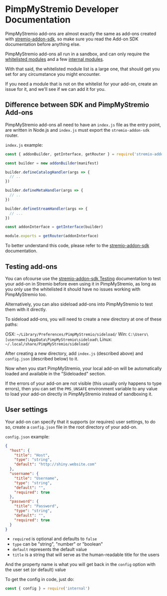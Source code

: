 # PimpMyStremio Developer Documentation

PimpMyStremio add-ons are almost exactly the same as add-ons created with [stremio-addon-sdk](https://github.com/Stremio/stremio-addon-sdk/), so make sure you read the Add-on SDK documentation before anything else.

PimpMyStremio add-ons all run in a sandbox, and can only require the [whitelisted modules](./modules-whitelist.md) and a few [internal modules](./modules-internal.md).

With that said, the whitelisted module list is a large one, that should get you set for any circumstance you might encounter.

If you need a module that is not on the whitelist for your add-on, create an issue for it, and we'll see if we can add it for you.

## Difference between SDK and PimpMyStremio Add-ons

PimpMyStremio add-ons all need to have an `index.js` file as the entry point, are written in Node.js and `index.js` must export the `stremio-addon-sdk` router.

`index.js` example:

```javascript
const { addonBuilder, getInterface, getRouter } = require('stremio-addon-sdk')

const builder = new addonBuilder(manifest)

builder.defineCatalogHandler(args => {
  // ..
})

builder.defineMetaHandler(args => {
  // ..
})

builder.defineStreamHandler(args => {
  // ...
})

const addonInterface = getInterface(builder)

module.exports = getRouter(addonInterface)
```

To better understand this code, please refer to the [stremio-addon-sdk](https://github.com/Stremio/stremio-addon-sdk/) documentation.

## Testing add-ons

You can ofcourse use the [stremio-addon-sdk Testing](https://github.com/Stremio/stremio-addon-sdk/blob/master/docs/testing.md) documentation to test your add-on in Stremio before even using it in PimpMyStremio, as long as you only use the whitelisted it should have no issues working with PimpMyStremio too.

Alternatively, you can also sideload add-ons into PimpMyStremio to test them with it directly.

To sideload add-ons, you will need to create a new directory at one of these paths:

OSX: `~/Library/Preferences/PimpMyStremio/sideload/`
Win: `C:\Users\[username]\AppData\PimpMyStremio\sideload\`
Linux: `~/.local/share/PimpMyStremio/sideload/`

After creating a new directory, add `index.js` (described above) and `config.json` (described below) to it.

Now when you start PimpMyStremio, your local add-on will be automatically loaded and available in the "Sideloaded" section.

If the errors of your add-on are not visible (this usually only happens to type errors), then you can set the `PMS_UNSAFE` environment variable to any value to load your add-on directly in PimpMyStremio instead of sandboxing it.

## User settings

Your add-on can specify that it supports (or requires) user settings, to do so, create a `config.json` file in the root directory of your add-on.

`config.json` example:

```json
{
  "host": {
    "title": "Host",
    "type": "string",
    "default": "http://shiny.website.com"
  },
  "username": {
    "title": "Username",
    "type": "string",
    "default": "",
    "required": true
  },
  "password": {
    "title": "Password",
    "type": "string",
    "default": "",
    "required": true
  }
}
```

- `required` is optional and defaults to `false`
- `type` can be "string", "number" or "boolean"
- `default` represents the default value
- `title` is a string that will serve as the human-readable title for the users

And the property name is what you will get back in the `config` option with the user set (or default) value

To get the config in code, just do:

```javascript
const { config } = require('internal')
```







